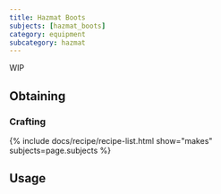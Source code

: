 ```yaml
---
title: Hazmat Boots
subjects: [hazmat_boots]
category: equipment
subcategory: hazmat
---
```


WIP

Obtaining
---------

### Crafting
{% include docs/recipe/recipe-list.html show="makes" subjects=page.subjects %}

Usage
-----
